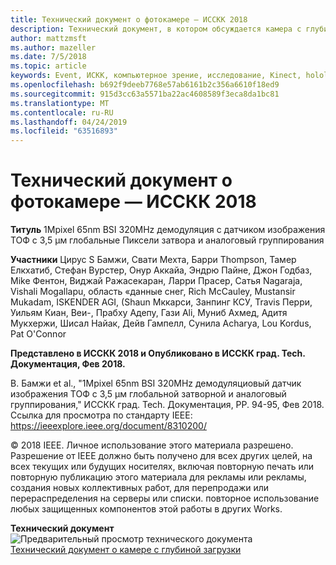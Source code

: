 ```yaml
---
title: Технический документ о фотокамере — ИССКК 2018
description: Технический документ, в котором обсуждается камера с глубиной, которая будет использоваться в Project Kinect для Azure и следующей версии HoloLens.
author: mattzmsft
ms.author: mazeller
ms.date: 7/5/2018
ms.topic: article
keywords: Event, ИСКК, компьютерное зрение, исследование, Kinect, hololens, глубина, ТОФ
ms.openlocfilehash: b692f9deeb7768e57ab6161b2c356a6610f18ed9
ms.sourcegitcommit: 915d3cc63a5571ba22ac4608589f3eca8da1bc81
ms.translationtype: MT
ms.contentlocale: ru-RU
ms.lasthandoff: 04/24/2019
ms.locfileid: "63516893"
---
```

# <a name="depth-camera-whitepaper---isscc-2018"></a>Технический документ о фотокамере — ИССКК 2018

**Титуль** 1Mpixel 65nm BSI 320MHz демодуляция с датчиком изображения ТОФ с 3,5 μм глобальные Пиксели затвора и аналоговый группирования

**Участники** Цирус S Бамжи, Свати Мехта, Барри Thompson, Тамер Елкхатиб, Стефан Вурстер, Онур Аккайа, Эндрю Пайне, Джон Годбаз, Mike Фентон, Виджай Ражасекаран, Ларри Прасер, Сатья Nagaraja, Vishali Mogallapu, область «данные снег, Rich McCauley, Mustansir Mukadam, ISKENDER AGI, (Shaun Мккарси, Занпинг КСУ, Travis Перри, Уильям Киан, Веи-, Прабху Адепу, Гази Ali, Муниб Ахмед, Адитя Мукхержи, Шисал Найак, Дейв Гампелл, Сунила Acharya, Lou Kordus, Pat O'Connor

**Представлено в ИССКК 2018 и Опубликовано в ИССКК град. Tech. Документация, Фев 2018.**

В. Бамжи et al., "1Mpixel 65nm BSI 320MHz демодуляциовый датчик изображения ТОФ с 3,5 μм глобальной затворной и аналоговый группирования," ИССКК град. Tech. Документация, PP. 94-95, Фев 2018. Ссылка для просмотра по стандарту IEEE: https://ieeexplore.ieee.org/document/8310200/

© 2018 IEEE. Личное использование этого материала разрешено. Разрешение от IEEE должно быть получено для всех других целей, на всех текущих или будущих носителях, включая повторную печать или повторную публикацию этого материала для рекламы или рекламы, создания новых коллективных работ, для перепродажи или перераспределения на серверы или списки. повторное использование любых защищенных компонентов этой работы в других Works.

**Технический документ**<br>
![Предварительный просмотр технического документа](images/depth-camera-isscc.PNG)<br>
[Технический документ о камере с глубиной загрузки](images/Depth-Camera-ISSCC-2018.pdf)
